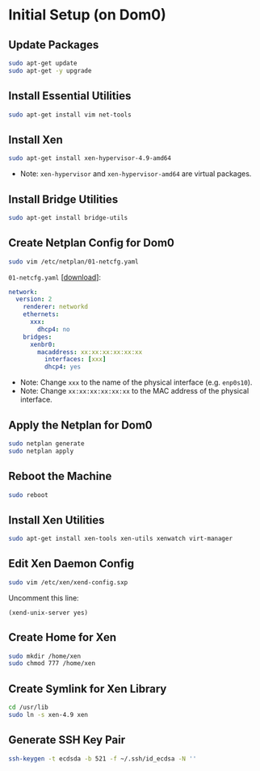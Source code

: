 # Initial Setup (on Dom0)

## Update Packages
```sh
sudo apt-get update
sudo apt-get -y upgrade
```

## Install Essential Utilities
```sh
sudo apt-get install vim net-tools
```

## Install Xen
```sh
sudo apt-get install xen-hypervisor-4.9-amd64
```
- Note: `xen-hypervisor` and `xen-hypervisor-amd64` are virtual packages.

## Install Bridge Utilities
```sh
sudo apt-get install bridge-utils
```

## Create Netplan Config for Dom0
```sh
sudo vim /etc/netplan/01-netcfg.yaml
```
`01-netcfg.yaml` [[download](01-netcfg-dom0-template.yaml)]:
```yaml
network:
  version: 2
    renderer: networkd
    ethernets:
      xxx:
        dhcp4: no
    bridges:
      xenbr0:
        macaddress: xx:xx:xx:xx:xx:xx
          interfaces: [xxx]
          dhcp4: yes
```
- Note: Change `xxx` to the name of the physical interface (e.g. `enp0s10`).
- Note: Change `xx:xx:xx:xx:xx:xx` to the MAC address of the physical interface.

## Apply the Netplan for Dom0
```sh
sudo netplan generate
sudo netplan apply
```

## Reboot the Machine
```sh
sudo reboot
```

## Install Xen Utilities
```sh
sudo apt-get install xen-tools xen-utils xenwatch virt-manager
```

## Edit Xen Daemon Config
```sh
sudo vim /etc/xen/xend-config.sxp
```
Uncomment this line:
```
(xend-unix-server yes)
```

## Create Home for Xen
```sh
sudo mkdir /home/xen
sudo chmod 777 /home/xen
```

## Create Symlink for Xen Library
```sh
cd /usr/lib
sudo ln -s xen-4.9 xen
```

## Generate SSH Key Pair
```sh
ssh-keygen -t ecdsda -b 521 -f ~/.ssh/id_ecdsa -N ''
```
